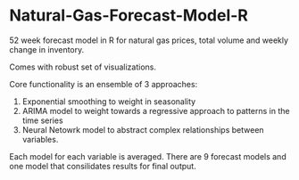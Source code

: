 # Natural-Gas-Forecast-Model-R
52 week forecast model in R for natural gas prices, total volume and weekly change in inventory. 

Comes with robust set of visualizations.

Core functionality is an ensemble of 3 approaches:
1) Exponential smoothing to weight in seasonality
2) ARIMA model to weight towards a regressive approach to patterns in the time series
3) Neural Netowrk model to abstract complex relationships between variables. 

Each model for each variable is averaged. There are 9 forecast models and one model that consilidates results for final output. 
